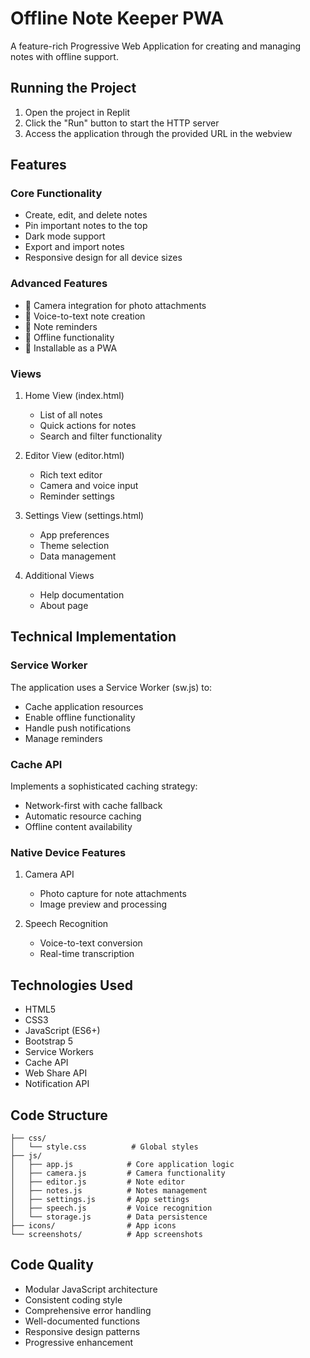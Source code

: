 
# Offline Note Keeper PWA

A feature-rich Progressive Web Application for creating and managing notes with offline support.

## Running the Project

1. Open the project in Replit
2. Click the "Run" button to start the HTTP server
3. Access the application through the provided URL in the webview

## Features

### Core Functionality
- Create, edit, and delete notes
- Pin important notes to the top
- Dark mode support
- Export and import notes
- Responsive design for all device sizes

### Advanced Features
- 📸 Camera integration for photo attachments
- 🎤 Voice-to-text note creation
- 🔔 Note reminders
- 📱 Offline functionality
- 💾 Installable as a PWA

### Views
1. Home View (index.html)
   - List of all notes
   - Quick actions for notes
   - Search and filter functionality

2. Editor View (editor.html)
   - Rich text editor
   - Camera and voice input
   - Reminder settings

3. Settings View (settings.html)
   - App preferences
   - Theme selection
   - Data management

4. Additional Views
   - Help documentation
   - About page

## Technical Implementation

### Service Worker
The application uses a Service Worker (sw.js) to:
- Cache application resources
- Enable offline functionality
- Handle push notifications
- Manage reminders

### Cache API
Implements a sophisticated caching strategy:
- Network-first with cache fallback
- Automatic resource caching
- Offline content availability

### Native Device Features
1. Camera API
   - Photo capture for note attachments
   - Image preview and processing

2. Speech Recognition
   - Voice-to-text conversion
   - Real-time transcription

## Technologies Used

- HTML5
- CSS3
- JavaScript (ES6+)
- Bootstrap 5
- Service Workers
- Cache API
- Web Share API
- Notification API

## Code Structure

```
├── css/
│   └── style.css          # Global styles
├── js/
│   ├── app.js            # Core application logic
│   ├── camera.js         # Camera functionality
│   ├── editor.js         # Note editor
│   ├── notes.js          # Notes management
│   ├── settings.js       # App settings
│   ├── speech.js         # Voice recognition
│   └── storage.js        # Data persistence
├── icons/                # App icons
└── screenshots/          # App screenshots
```

## Code Quality

- Modular JavaScript architecture
- Consistent coding style
- Comprehensive error handling
- Well-documented functions
- Responsive design patterns
- Progressive enhancement
